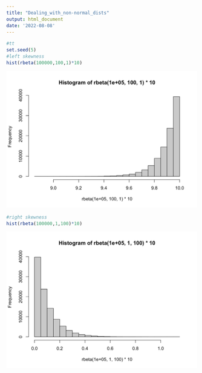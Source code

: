 ```yaml
---
title: "Dealing_with_non-normal_dists"
output: html_document
date: '2022-08-08'
---
```





```r
#tt
set.seed(5)
#left skewness 
hist(rbeta(100000,100,1)*10)
```

<img src="dealing_with_non-normal_dists_files/figure-html/unnamed-chunk-1-1.png" width="672" />

```r
#right skewness 
hist(rbeta(100000,1,100)*10)
```

<img src="dealing_with_non-normal_dists_files/figure-html/unnamed-chunk-1-2.png" width="672" />

